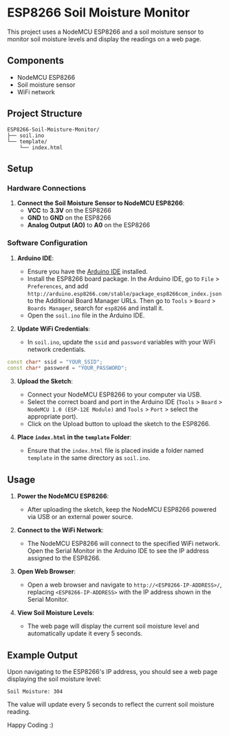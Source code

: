 # ESP8266 Soil Moisture Monitor

This project uses a NodeMCU ESP8266 and a soil moisture sensor to monitor soil moisture levels and display the readings on a web page.

## Components

- NodeMCU ESP8266
- Soil moisture sensor
- WiFi network

## Project Structure

```
ESP8266-Soil-Moisture-Monitor/
├── soil.ino
└── template/
    └── index.html
```

## Setup

### Hardware Connections

1. **Connect the Soil Moisture Sensor to NodeMCU ESP8266**:
    - **VCC** to **3.3V** on the ESP8266
    - **GND** to **GND** on the ESP8266
    - **Analog Output (AO)** to **A0** on the ESP8266

### Software Configuration

1. **Arduino IDE**:
    - Ensure you have the [Arduino IDE](https://www.arduino.cc/en/software) installed.
    - Install the ESP8266 board package. In the Arduino IDE, go to `File` > `Preferences`, and add `http://arduino.esp8266.com/stable/package_esp8266com_index.json` to the Additional Board Manager URLs. Then go to `Tools` > `Board` > `Boards Manager`, search for `esp8266` and install it.
    - Open the `soil.ino` file in the Arduino IDE.

2. **Update WiFi Credentials**:
    - In `soil.ino`, update the `ssid` and `password` variables with your WiFi network credentials.

```cpp
const char* ssid = "YOUR_SSID";
const char* password = "YOUR_PASSWORD";
```

3. **Upload the Sketch**:
    - Connect your NodeMCU ESP8266 to your computer via USB.
    - Select the correct board and port in the Arduino IDE (`Tools` > `Board` > `NodeMCU 1.0 (ESP-12E Module)` and `Tools` > `Port` > select the appropriate port).
    - Click on the Upload button to upload the sketch to the ESP8266.

4. **Place `index.html` in the `template` Folder**:
    - Ensure that the `index.html` file is placed inside a folder named `template` in the same directory as `soil.ino`.

## Usage

1. **Power the NodeMCU ESP8266**:
    - After uploading the sketch, keep the NodeMCU ESP8266 powered via USB or an external power source.

2. **Connect to the WiFi Network**:
    - The NodeMCU ESP8266 will connect to the specified WiFi network. Open the Serial Monitor in the Arduino IDE to see the IP address assigned to the ESP8266.

3. **Open Web Browser**:
    - Open a web browser and navigate to `http://<ESP8266-IP-ADDRESS>/`, replacing `<ESP8266-IP-ADDRESS>` with the IP address shown in the Serial Monitor.

4. **View Soil Moisture Levels**:
    - The web page will display the current soil moisture level and automatically update it every 5 seconds.

## Example Output

Upon navigating to the ESP8266's IP address, you should see a web page displaying the soil moisture level:

```
Soil Moisture: 304
```

The value will update every 5 seconds to reflect the current soil moisture reading.



Happy Coding :)
